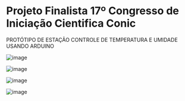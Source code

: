 # Projeto Finalista 17º Congresso de Iniciação Cientifica Conic
PROTÓTIPO DE ESTAÇÃO CONTROLE DE TEMPERATURA E UMIDADE USANDO ARDUINO


![image](https://user-images.githubusercontent.com/48219623/191358092-65f14980-a16f-43da-aa4c-3e212a962923.png)


![image](https://user-images.githubusercontent.com/48219623/191358357-72b35888-12c2-46f0-9e4c-af344191aa07.png)

![image](https://user-images.githubusercontent.com/48219623/191358462-3a302132-57ed-4ce0-8cb7-03a47ce50915.png)


![image](https://user-images.githubusercontent.com/48219623/191359968-accf7e1c-8d28-4b74-be1f-4d452e489882.png)

